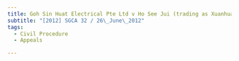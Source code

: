 ```yaml
---
title: Goh Sin Huat Electrical Pte Ltd v Ho See Jui (trading as Xuanhua Art Gallery) and another 
subtitle: "[2012] SGCA 32 / 26\_June\_2012"
tags:
  - Civil Procedure
  - Appeals

---
```


